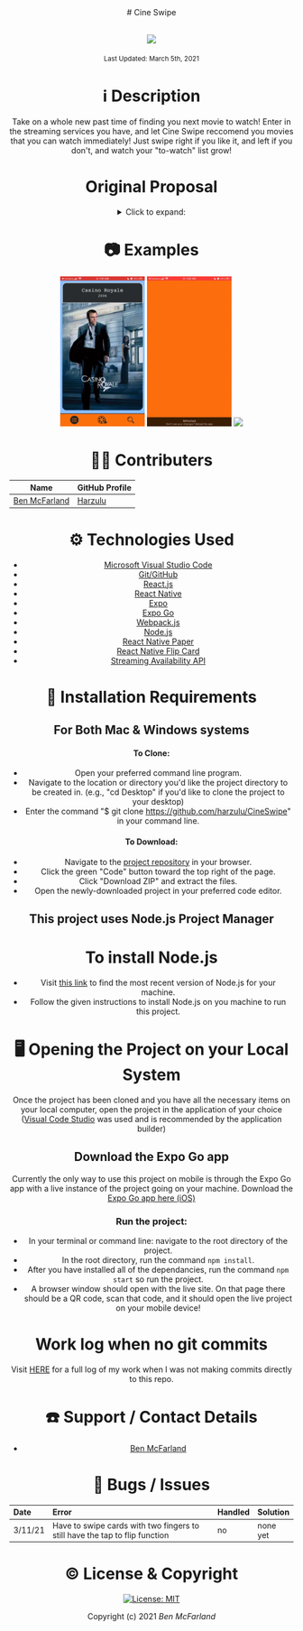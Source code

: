 <div align="center">
# Cine Swipe

<p align="center">
    <br>
    <a href="https://github.com/Harzulu">
        <img src="https://avatars3.githubusercontent.com/u/55816973?s=460&u=46b7375105009121ce5ce53643553fef0ba2be14&v=4" width="150px" height="auto">
    </a>
</p>

<p align="center">
  <small>Last Updated: March 5th, 2021</small>
</p>

# ℹ️ Description

Take on a whole new past time of finding you next movie to watch! Enter in the streaming services you have, and let Cine Swipe reccomend you movies that you can watch immediately! Just swipe right if you like it, and left if you don't, and watch your "to-watch" list grow!

# Original Proposal

<details>
  <summary>Click to expand:</summary>

    Name of Student:
    Benjamin McFarland

    Name of Project:
    Stream Dating!

    Project's Purpose or Goal: (What will it do for users?)
    A dating-type app, but for movies and TV shows only available on the streaming platforms you currently have.

    List the absolute minimum features the project requires to meet this purpose or goal:
    An app that can compile a list of movies the user has said they are interested in. The app would only recommend/show movies or shows that are on the streaming services the user states. 

    What tools, frameworks, libraries, APIs, modules, and/or other resources (whatever is specific to your track, and your language) will you use to create this MVP? List them all here. Be specific.
    I know I will probably use the IMDb API to get movie and TV shows information with the streaming platforms they are on, however, there are other APIs out there that have this same information I might use instead. 

    The program itself will mostly rely on React native, possibly using Redux or other libraries or frameworks that we will learn coming up to make this a functional program.

    I might have to use C#, .NET, and MySQL as a back-end database, but I am not entirely sure yet how needed that side will be.

    If you finish developing the minimum viable product (MVP) with time to spare, what will you work on next? Describe these features here: Be specific.
    My next goal would be to have "friends" with features to see movies or shows both users are interested in, as well as messaging, or sending movie/show recommendations.

    Another feature could be where the user can change a setting to see all movies and TV shows, not just from their streaming services.

    I would also like to see if I could make use of some type of AI API to help recommend movies better, but that is a very big stretch goal.

    What additional tools, frameworks, libraries, APIs, or other resources will these additional features require?
    Google or Microsoft AI API if I want to try and add any type of extra power for the recommendations. 

    I will almost certainly have to have the C# back end with identity to hold user login if I want the "friends" feature.

    Is there anything else you'd like your instructor to know?
    I really want to get this as a mobile app, however, if I can't figure out React Native enough in time, I might make it as a website. But I have been looking into React Native a lot recently to try and learn before I start working on it.

</details>

# 📷 Examples
<p align="center">
  <a>
  <img src="./assets/exampleCard.gif" width="150px" height="auto" />
  </a>
  <a>
  <img src="./assets/exampleLoad.gif" width="150px" height="auto" />
  </a>
  <a>
  <img src="./assets/exampleLikes.gif" width="150px" height="auto" />
  </a>
</p>

# 🧑‍💻 Contributers

| Name | GitHub Profile |
|------|----------------|
| [Ben McFarland](https://www.linkedin.com/in/benjamin-mcf/) | [Harzulu](https://github.com/harzulu)|

# ⚙️ Technologies Used

* <a href="https://code.visualstudio.com/">Microsoft Visual Studio Code</a>
* <a href="https://github.com/">Git/GitHub</a>
* <a href="https://reactjs.org/">React.js</a>
* <a href="https://reactnative.dev/">React Native</a>
* <a href="https://expo.io/">Expo</a>
* <a href="https://apps.apple.com/us/app/expo-go/id982107779">Expo Go</a>
* <a href="https://webpack.js.org/">Webpack.js</a>
* <a href="https://nodejs.org/en/">Node.js</a>
* <a href="https://callstack.github.io/react-native-paper/index.html">React Native Paper</a>
* <a href="https://www.npmjs.com/package/react-native-flip-card">React Native Flip Card</a>
* <a href="https://rapidapi.com/movie-of-the-night-movie-of-the-night-default/api/streaming-availability/details">Streaming Availability API</a>

# 💾 Installation Requirements

## For Both Mac & Windows systems

#### To Clone:
- Open your preferred command line program.
- Navigate to the location or directory you'd like the project directory to be created in. (e.g., "cd Desktop" if you'd like to clone the project to your desktop)
- Enter the command "$ git clone https://github.com/harzulu/CineSwipe" in your command line.

#### To Download:
- Navigate to the [project repository](https://github.com/harzulu/CineSwipe) in your browser.
- Click the green "Code" button toward the top right of the page.
- Click "Download ZIP" and extract the files.
- Open the newly-downloaded project in your preferred code editor.

## **This project uses Node.js Project Manager**

# To install Node.js

- Visit <a href="https://nodejs.org/en/download/">this link</a> to find the most recent version of Node.js for your machine.
- Follow the given instructions to install Node.js on you machine to run this project.

# 🖥️ Opening the Project on your Local System

Once the project has been cloned and you have all the necessary items on your local computer, open the project in the application of your choice (<a href="https://code.visualstudio.com/">Visual Code Studio</a> was used and is recommended by the application builder)

## Download the Expo Go app

Currently the only way to use this project on mobile is through the Expo Go app with a live instance of the project going on your machine. Download the <a href="https://apps.apple.com/us/app/expo-go/id982107779">Expo Go app here (iOS)</a>

### Run the project:

- In your terminal or command line: navigate to the root directory of the project.
- In the root directory, run the command `npm install`.
- After you have installed all of the dependancies, run the command `npm start` so run the project.
- A browser window should open with the live site. On that page there should be a QR code, scan that code, and it should open the live project on your mobile device!

# Work log when no git commits

Visit <a href="https://docs.google.com/document/d/1_qQ38JIwrzM6LYjI4_TNoufFSQqPGigdfS_MusOaGZ8/edit?usp=sharing">HERE</a> for a full log of my work when I was not making commits directly to this repo.

# ☎️ Support / Contact Details

* [Ben McFarland](mailto:benrmcfarland@gmail.com)

# 🐛 Bugs / Issues

| Date | Error | Handled | Solution |
| :------------- | :------------- | :------------- | :------------- |
| 3/11/21 | Have to swipe cards with two fingers to still have the tap to flip function | no | none yet |

# ©️ License & Copyright

[![License: MIT](https://img.shields.io/badge/License-MIT-yellow.svg)](https://opensource.org/licenses/MIT)

Copyright (c) 2021 *_Ben McFarland_*
</div>